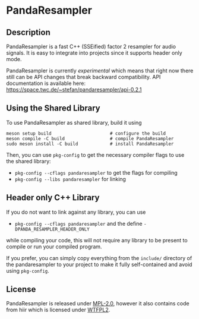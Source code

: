 # PandaResampler

## Description

PandaResampler is a fast C++ (SSEified) factor 2 resampler for audio signals.
It is easy to integrate into projects since it supports header only mode.

PandaResampler is currently *experimental* which means that right now there
still can be API changes that break backward compatibility. API documentation
is available here:  https://space.twc.de/~stefan/pandaresampler/api-0.2.1

## Using the Shared Library

To use PandaResampler as shared library, build it using

    meson setup build                      # configure the build
    meson compile -C build                 # compile PandaResampler
    sudo meson install -C build            # install PandaResampler

Then, you can use `pkg-config` to get the necessary compiler flags to use
the shared library:

 * `pkg-config --cflags pandaresampler` to get the flags for compiling
 * `pkg-config --libs pandaresampler` for linking

## Header only C++ Library

If you do not want to link against any library, you can use

 * `pkg-config --cflags pandaresampler` and the define `-DPANDA_RESAMPLER_HEADER_ONLY`

while compiling your code, this will not require any library to be present to
compile or run your compiled program.

If you prefer, you can simply copy everything from the `include/` directory of
the pandaresampler to your project to make it fully self-contained and avoid
using `pkg-config`.

## License

PandaResampler is released under
[MPL-2.0](https://github.com/swesterfeld/pandaresampler/blob/master/MPL-2.0.txt),
however it also contains code from hiir which is licensed under
[WTFPL2](https://github.com/swesterfeld/pandaresampler/blob/master/include/pandaresampler/hiir/license.txt).
